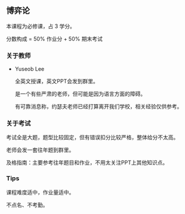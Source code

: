 ## 博弈论

本课程为必修课，占 3 学分。

分数构成 = 50% 作业分 + 50% 期末考试

### 关于教师

- Yuseob Lee

	全英文授课，英文PPT会发到群里。

	是一个有些严肃的老师，但可能是因为语言方面的障碍。

	有可靠消息称，约瑟夫老师已经打算离开我们学校，相关经验仅供参考。

### 关于考试

考试全是大题，题型比较固定，但有错误扣分比较严格，整体给分不太高。

老师会发一套往年题到群里。

及格指南：主要参考往年题目和作业，不用太关注PPT上其他知识点。

### Tips

课程难度适中，作业量适中。

不点名、不考勤。



